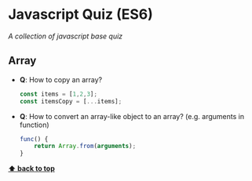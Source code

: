# Javascript Quiz (ES6)

*A collection of javascript base quiz*

## Array
  - **Q**: How to copy an array?
    ```javascript
    const items = [1,2,3];
    const itemsCopy = [...items];
    ```

  - **Q**: How to convert an array-like object to an array? (e.g. arguments in function)
    ```javascript
    func() {
        return Array.from(arguments);
    }
    ```
**[⬆ back to top](#table-of-contents)**
